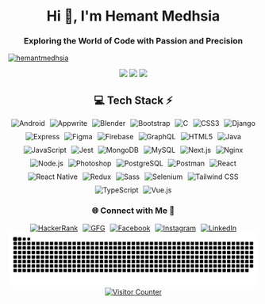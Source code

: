 <div align="center">
  <!-- Header -->
  <h1>Hi 👋, I'm Hemant Medhsia</h1>
  <h3>Exploring the World of Code with Passion and Precision</h3>

  <p align="left"> <a href="https://github.com/ryo-ma/github-profile-trophy"><img src="https://github-profile-trophy.vercel.app/?username=hemantmedhsia" alt="hemantmedhsia" /></a> </p>


  <!-- Stats -->
  <div align="center">
      <img src="https://github-readme-stats.vercel.app/api?username=HemantMedhsia&theme=aura&hide_border=true&include_all_commits=true&count_private=true" width="55%" />
      <img src="https://github-readme-streak-stats.herokuapp.com/?user=HemantMedhsia&theme=aura&hide_border=true" width="50%" />
      <img src="https://github-readme-stats.vercel.app/api/top-langs/?username=HemantMedhsia&theme=aura&hide_border=true&include_all_commits=true&count_private=true&layout=compact" width="36%" />
  </div>

  <!-- Tech Stack -->
  ## 💻 Tech Stack ⚡
  <div style="display: flex; flex-direction: column; align-items: center; justify-content: center; gap: 10px;">
    <div style="display: flex; flex-wrap: wrap; justify-content: center; gap: 10px;">
      <img src="https://img.shields.io/badge/Android-%2320232a.svg?style=for-the-badge&logo=android&logoColor=white" alt="Android">
      <img src="https://img.shields.io/badge/Appwrite-%230082D8.svg?style=for-the-badge&logo=appwrite&logoColor=white" alt="Appwrite">
      <img src="https://img.shields.io/badge/blender-%23F5792A.svg?style=for-the-badge&logo=blender&logoColor=white" alt="Blender">
      <img src="https://img.shields.io/badge/bootstrap-%23563D7C.svg?style=for-the-badge&logo=bootstrap&logoColor=white" alt="Bootstrap">
      <img src="https://img.shields.io/badge/c-%2300599C.svg?style=for-the-badge&logo=c&logoColor=white" alt="C">
      <img src="https://img.shields.io/badge/css3-%231572B6.svg?style=for-the-badge&logo=css3&logoColor=white" alt="CSS3">
      <img src="https://img.shields.io/badge/django-%23092E20.svg?style=for-the-badge&logo=django&logoColor=white" alt="Django">
      <img src="https://img.shields.io/badge/express.js-%23404d59.svg?style=for-the-badge&logo=express&logoColor=%2361DAFB" alt="Express">
      <img src="https://img.shields.io/badge/figma-%23F24E1E.svg?style=for-the-badge&logo=figma&logoColor=white" alt="Figma">
      <img src="https://img.shields.io/badge/Firebase-%23039BE5.svg?style=for-the-badge&logo=firebase&logoColor=white" alt="Firebase">
      <img src="https://img.shields.io/badge/GraphQL-%23674992.svg?style=for-the-badge&logo=graphql&logoColor=white" alt="GraphQL">
      <img src="https://img.shields.io/badge/html5-%23E34F26.svg?style=for-the-badge&logo=html5&logoColor=white" alt="HTML5">
      <img src="https://img.shields.io/badge/java-%23ED8B00.svg?style=for-the-badge&logo=openjdk&logoColor=white" alt="Java">
      <img src="https://img.shields.io/badge/javascript-%23323330.svg?style=for-the-badge&logo=javascript&logoColor=%23F7DF1E" alt="JavaScript">
      <img src="https://img.shields.io/badge/Jest-%23C21325.svg?style=for-the-badge&logo=jest&logoColor=white" alt="Jest">
      <img src="https://img.shields.io/badge/MongoDB-%234ea94b.svg?style=for-the-badge&logo=mongodb&logoColor=white" alt="MongoDB">
      <img src="https://img.shields.io/badge/mysql-4479A1.svg?style=for-the-badge&logo=mysql&logoColor=white" alt="MySQL">
      <img src="https://img.shields.io/badge/Next.js-%23000000.svg?style=for-the-badge&logo=next.js&logoColor=white" alt="Next.js">
      <img src="https://img.shields.io/badge/nginx-%23009639.svg?style=for-the-badge&logo=nginx&logoColor=white" alt="Nginx">
      <img src="https://img.shields.io/badge/node.js-6DA55F?style=for-the-badge&logo=node.js&logoColor=white" alt="Node.js">
      <img src="https://img.shields.io/badge/adobe%20photoshop-%2331A8FF.svg?style=for-the-badge&logo=adobe%20photoshop&logoColor=white" alt="Photoshop">
      <img src="https://img.shields.io/badge/PostgreSQL-%23316192.svg?style=for-the-badge&logo=postgresql&logoColor=white" alt="PostgreSQL">
      <img src="https://img.shields.io/badge/Postman-FF6C37?style=for-the-badge&logo=postman&logoColor=white" alt="Postman">
      <img src="https://img.shields.io/badge/react-%2320232a.svg?style=for-the-badge&logo=react&logoColor=%2361DAFB" alt="React">
      <img src="https://img.shields.io/badge/React%20Native-%2361DAFB.svg?style=for-the-badge&logo=react&logoColor=white" alt="React Native">
      <img src="https://img.shields.io/badge/redux-%23593d88.svg?style=for-the-badge&logo=redux&logoColor=white" alt="Redux">
      <img src="https://img.shields.io/badge/Sass-%23CC6699.svg?style=for-the-badge&logo=sass&logoColor=white" alt="Sass">
      <img src="https://img.shields.io/badge/Selenium-%23A8D1FF.svg?style=for-the-badge&logo=selenium&logoColor=white" alt="Selenium">
      <img src="https://img.shields.io/badge/tailwind%20css-%2338B2AC.svg?style=for-the-badge&logo=tailwind-css&logoColor=white" alt="Tailwind CSS">
      <img src="https://img.shields.io/badge/TypeScript-%23007ACC.svg?style=for-the-badge&logo=typescript&logoColor=white" alt="TypeScript">
      <img src="https://img.shields.io/badge/Vue.js-%234FC08D.svg?style=for-the-badge&logo=vue.js&logoColor=white" alt="Vue.js">
    </div>
  </div>

  <!-- Socials -->
  <div>
    <h3>🌐 Connect with Me 🍬</h3>
    <div style="display: flex; justify-content: center; gap: 10px;">
      <a href="https://www.hackerrank.com/hemantmedhsia" target="_blank">
        <img src="https://img.shields.io/badge/HackerRank-1769ff?logo=hackerrank&logoColor=white" alt="HackerRank"/>
      </a>
      <a href="https://auth.geeksforgeeks.org/user/hemantmedhsia" target="_blank">
        <img src="https://img.shields.io/badge/GeeksForGeeks-%237289DA.svg?logo=geeksforgeeks&logoColor=white" alt="GFG"/>
      </a>
      <a href="https://facebook.com/hemantmedhsia" target="_blank">
        <img src="https://img.shields.io/badge/Facebook-%231877F2.svg?logo=Facebook&logoColor=white" alt="Facebook"/>
      </a>
      <a href="https://instagram.com/hemant_____g" target="_blank">
        <img src="https://img.shields.io/badge/Instagram-%23E4405F.svg?logo=Instagram&logoColor=white" alt="Instagram"/>
      </a>
      <a href="https://linkedin.com/in/hemantmedhsia" target="_blank">
        <img src="https://img.shields.io/badge/LinkedIn-%230077B5.svg?logo=linkedin&logoColor=white" alt="LinkedIn"/>
      </a>
    </div>
  </div>
</div>


<!-- Snake -->
<div align="center">
  <img src="https://github.com/HemantMedhsia/HemantMedhsia/blob/output/github-snake-dark.svg" alt="snake gif"/>
</div>

<!-- Visitor Counter -->
<div align="center">
  <a href="https://github.com/HemantMedhsia">
    <img src="https://komarev.com/ghpvc/?username=HemantMedhsia&style=flat-square&color=brightgreen" alt="Visitor Counter" />
  </a>
</div>
